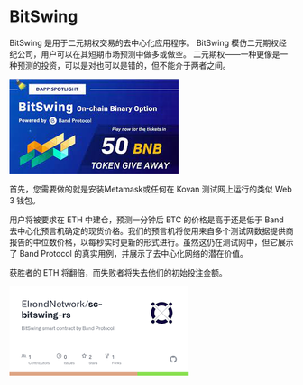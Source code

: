 # BitSwing

BitSwing 是用于二元期权交易的去中心化应用程序。 BitSwing 模仿二元期权经纪公司，用户可以在其短期市场预测中做多或做空。 二元期权——一种更像是一种预测的投资，可以是对也可以是错的，但不能介于两者之间。

![isnda](isnda.png)

首先，您需要做的就是安装Metamask或任何在 Kovan 测试网上运行的类似 Web 3 钱包。

用户将被要求在 ETH 中建仓，预测一分钟后 BTC 的价格是高于还是低于 Band 去中心化预言机确定的现货价格。我们的预言机将使用来自多个测试网数据提供商报告的中位数价格，以每秒实时更新的形式进行。虽然这仍在测试网中，但它展示了 Band Protocol 的真实用例，并展示了去中心化网络的潜在价值。

获胜者的 ETH 将翻倍，而失败者将失去他们的初始投注金额。



![下载](下载.png)
